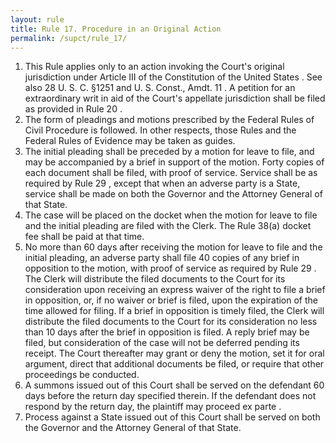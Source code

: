 ```yaml
---
layout: rule
title: Rule 17. Procedure in an Original Action
permalink: /supct/rule_17/
---
```


1. This Rule applies only to an action invoking the Court's original jurisdiction under Article III of the Constitution of the United States . See also 28 U. S. C. §1251 and U. S. Const., Amdt. 11 . A petition for an extraordinary writ in aid of the Court's appellate jurisdiction shall be filed as provided in Rule 20 .<br>
2. The form of pleadings and motions prescribed by the Federal Rules of Civil Procedure is followed. In other respects, those Rules and the Federal Rules of Evidence may be taken as guides.<br>
3. The initial pleading shall be preceded by a motion for leave to file, and may be accompanied by a brief in support of the motion. Forty copies of each document shall be filed, with proof of service. Service shall be as required by Rule 29 , except that when an adverse party is a State, service shall be made on both the Governor and the Attorney General of that State.<br>
4. The case will be placed on the docket when the motion for leave to file and the initial pleading are filed with the Clerk. The Rule 38(a) docket fee shall be paid at that time.<br>
5. No more than 60 days after receiving the motion for leave to file and the initial pleading, an adverse party shall file 40 copies of any brief in opposition to the motion, with proof of service as required by Rule 29 . The Clerk will distribute the filed documents to the Court for its consideration upon receiving an express waiver of the right to file a brief in opposition, or, if no waiver or brief is filed, upon the expiration of the time allowed for filing. If a brief in opposition is timely filed, the Clerk will distribute the filed documents to the Court for its consideration no less than 10 days after the brief in opposition is filed. A reply brief may be filed, but consideration of the case will not be deferred pending its receipt. The Court thereafter may grant or deny the motion, set it for oral argument, direct that additional documents be filed, or require that other proceedings be conducted.<br>
6. A summons issued out of this Court shall be served on the defendant 60 days before the return day specified therein. If the defendant does not respond by the return day, the plaintiff may proceed ex parte .<br>
7. Process against a State issued out of this Court shall be served on both the Governor and the Attorney General of that State.<br>